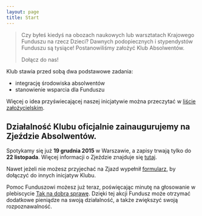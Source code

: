 ```yaml
---
layout: page
title: Start 
---
```


> Czy byłeś kiedyś na obozach naukowych lub warsztatach Krajowego Funduszu na rzecz Dzieci?
> Dawnych podopiecznych i stypendystów Funduszu są tysiące!
> Postanowiliśmy założyć Klub Absolwentów.
>
> Dołącz do nas!

Klub stawia przed sobą dwa podstawowe zadania:

* integrację środowiska absolwentów
* stanowienie wsparcia dla Funduszu

Więcej o idea przyświecającej naszej inicjatywie można przeczytać w [liście założycielskim](/list).

## Działalność Klubu oficjalnie zainaugurujemy na Zjeździe Absolwentów.

Spotykamy się już **19 grudnia 2015** w Warszawie, a zapisy trwają tylko do **22 listopada**.
Więcej informacji o Zjeździe znajduje się [tutaj](/zjazd).

Nawet jeżeli nie możesz przyjechać na Zjazd wypełnił 
[formularz](http://absolwenci-funduszu.org/zgloszenia),
by dołączyć do innych inicjatyw Klubu.

Pomoc Funduszowi możesz już teraz, poświęcając minutę na głosowanie w plebiscycie
[Tak na dobrą sprawę](http://taknadobrasprawe.pl/#krajowy-fundusz-na-rzecz-dzieci).
Dzięki tej akcji Fundusz może otrzymać dodatkowe pieniądze na swoją działalność,
a także zwiększyć swoją rozpoznawalność.
